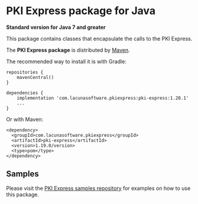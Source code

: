 PKI Express package for Java
====================================
**Standard version for Java 7 and greater**

This package contains classes that encapsulate the calls to the PKI Express.

The **PKI Express package** is distributed by [Maven](https://search.maven.org/artifact/com.lacunasoftware.pkiexpress/pki-express/1.19.0/jar).

The recommended way to install it is with Gradle:
    
    repositories {
        mavenCentral()
    }
    
    dependencies {
        implementation 'com.lacunasoftware.pkiexpress:pki-express:1.20.1'
        ...
    }
        
Or with Maven:
         
    <dependency>
      <groupId>com.lacunasoftware.pkiexpress</groupId>
      <artifactId>pki-express</artifactId>
      <version>1.19.0/version>
      <type>pom</type>
    </dependency>
      
    
Samples
-------

Please visit the [PKI Express samples repository](https://github.com/LacunaSoftware/PkiExpressSamples/tree/master/Java)
for examples on how to use this package.
